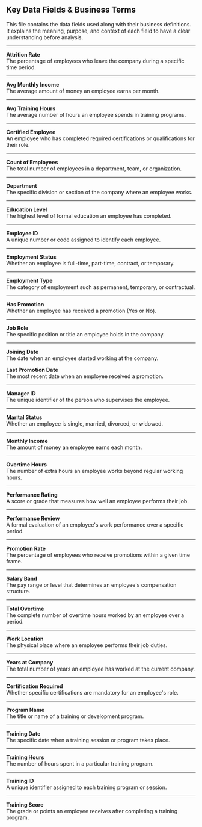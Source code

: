 ## Key Data Fields & Business Terms

This file contains the data fields used along with their business definitions. It explains the meaning, purpose, and context of each field to have a clear understanding before analysis.

---

**Attrition Rate**  
  The percentage of employees who leave the company during a specific time period.

---

**Avg Monthly Income**  
  The average amount of money an employee earns per month.

---

**Avg Training Hours**  
  The average number of hours an employee spends in training programs.

---

**Certified Employee**  
  An employee who has completed required certifications or qualifications for their role.

---

**Count of Employees**  
  The total number of employees in a department, team, or organization.

---

**Department**  
  The specific division or section of the company where an employee works.

---

**Education Level**  
  The highest level of formal education an employee has completed.

---

**Employee ID**  
  A unique number or code assigned to identify each employee.

---

**Employment Status**  
  Whether an employee is full-time, part-time, contract, or temporary.

---

**Employment Type**  
  The category of employment such as permanent, temporary, or contractual.

---

**Has Promotion**  
  Whether an employee has received a promotion (Yes or No).

---

**Job Role**  
  The specific position or title an employee holds in the company.

---

**Joining Date**  
  The date when an employee started working at the company.

**Last Promotion Date**  
  The most recent date when an employee received a promotion.

---

**Manager ID**  
  The unique identifier of the person who supervises the employee.

---

**Marital Status**  
  Whether an employee is single, married, divorced, or widowed.

---

**Monthly Income**  
  The amount of money an employee earns each month.

---

**Overtime Hours**  
  The number of extra hours an employee works beyond regular working hours.

---

**Performance Rating**  
  A score or grade that measures how well an employee performs their job.

---

**Performance Review**  
  A formal evaluation of an employee's work performance over a specific period.

---

**Promotion Rate**  
  The percentage of employees who receive promotions within a given time frame.

---

**Salary Band**  
  The pay range or level that determines an employee's compensation structure.

---

**Total Overtime**  
  The complete number of overtime hours worked by an employee over a period.

---

**Work Location**  
  The physical place where an employee performs their job duties.

---

**Years at Company**  
  The total number of years an employee has worked at the current company.

---

**Certification Required**  
  Whether specific certifications are mandatory for an employee's role.

---

**Program Name**  
  The title or name of a training or development program.

---

**Training Date**  
  The specific date when a training session or program takes place.

---

**Training Hours**  
  The number of hours spent in a particular training program.

---

**Training ID**  
  A unique identifier assigned to each training program or session.

---

**Training Score**  
  The grade or points an employee receives after completing a training program.
